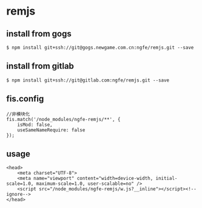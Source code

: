 # remjs


## install from gogs
    
    $ npm install git+ssh://git@gogs.newgame.com.cn:ngfe/remjs.git --save
    
## install from gitlab

    $ npm install git+ssh://git@gitlab.com:ngfe/remjs.git --save
        

## fis.config

    //非模块化
    fis.match('/node_modules/ngfe-remjs/**', {
        isMod: false,
        useSameNameRequire: false
    });
    
## usage

    <head>
        <meta charset="UTF-8">
        <meta name="viewport" content="width=device-width, initial-scale=1.0, maximum-scale=1.0, user-scalable=no" />
        <script src="/node_modules/ngfe-remjs/w.js?__inline"></script><!--ignore-->
    </head>